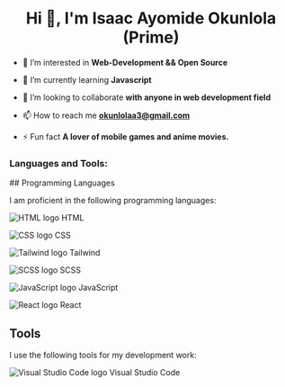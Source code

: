 <h1 align="center">Hi 👋, I'm Isaac Ayomide Okunlola (Prime)</h1>

- 🔭 I’m interested in **Web-Development && Open Source**

- 🌱 I’m currently learning **Javascript**

- 👯 I’m looking to collaborate **with anyone in web development field**

- 📫 How to reach me **okunlolaa3@gmail.com**

- ⚡ Fun fact **A lover of mobile games and anime movies.**

<h3 align="left">Languages and Tools:</h3>
<p align="left">
## Programming Languages

I am proficient in the following programming languages:

<img src="https://www.google.com/url?sa=i&url=https%3A%2F%2Fwww.flaticon.com%2Ffree-icon%2Fhtml-5_919827&psig=AOvVaw2ym2bMVqIJcrptM6rSC3mq&ust=1699531250274000&source=images&cd=vfe&ved=0CBIQjRxqFwoTCNCaubSttIIDFQAAAAAdAAAAABAE" alt="HTML logo"> HTML

<img src="https://www.flaticon.com/free-icon/css-3_5968242" alt="CSS logo"> CSS

<img src="https://tailwindcss.com/img/tailwind.svg" alt="Tailwind logo"> Tailwind

<img src="https://images.app.goo.gl/XJLgiKYFMhLD9fKS9" alt="SCSS logo"> SCSS

<img src="https://upload.wikimedia.org/wikipedia/commons/thumb/6/a4/JavaScript-logo.svg/225px-JavaScript-logo.svg.png" alt="JavaScript logo"> JavaScript

<img src="https://upload.wikimedia.org/wikipedia/commons/thumb/a/a7/React-icon.svg/220px-React-icon.svg.png" alt="React logo"> React

## Tools

I use the following tools for my development work:

<img src="https://code.visualstudio.com/assets/icon-48x48@2.png" alt="Visual Studio Code logo"> Visual Studio Code
 </p>



